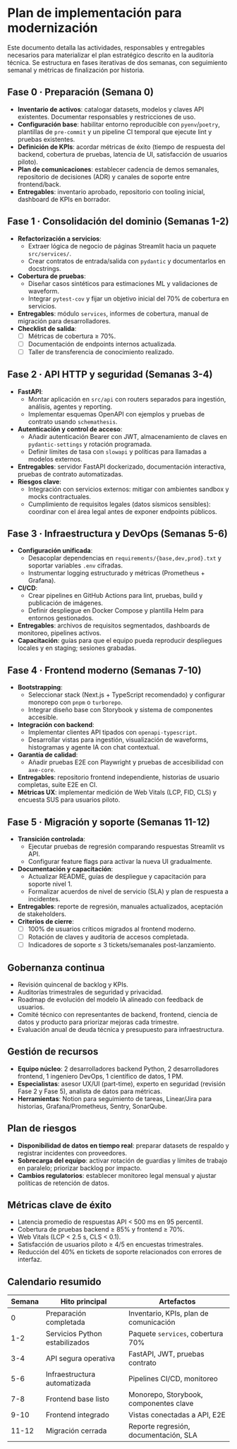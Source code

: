 # Plan de implementación para modernización

Este documento detalla las actividades, responsables y entregables necesarios para materializar el plan estratégico descrito en la auditoría técnica. Se estructura en fases iterativas de dos semanas, con seguimiento semanal y métricas de finalización por historia.

## Fase 0 · Preparación (Semana 0)
- **Inventario de activos**: catalogar datasets, modelos y claves API existentes. Documentar responsables y restricciones de uso.
- **Configuración base**: habilitar entorno reproducible con `pyenv`/`poetry`, plantillas de `pre-commit` y un pipeline CI temporal que ejecute lint y pruebas existentes.
- **Definición de KPIs**: acordar métricas de éxito (tiempo de respuesta del backend, cobertura de pruebas, latencia de UI, satisfacción de usuarios piloto).
- **Plan de comunicaciones**: establecer cadencia de demos semanales, repositorio de decisiones (ADR) y canales de soporte entre frontend/back.
- **Entregables**: inventario aprobado, repositorio con tooling inicial, dashboard de KPIs en borrador.

## Fase 1 · Consolidación del dominio (Semanas 1-2)
- **Refactorización a servicios**:
  - Extraer lógica de negocio de páginas Streamlit hacia un paquete `src/services/`.
  - Crear contratos de entrada/salida con `pydantic` y documentarlos en docstrings.
- **Cobertura de pruebas**:
  - Diseñar casos sintéticos para estimaciones ML y validaciones de waveform.
  - Integrar `pytest-cov` y fijar un objetivo inicial del 70% de cobertura en servicios.
- **Entregables**: módulo `services`, informes de cobertura, manual de migración para desarrolladores.
- **Checklist de salida**:
  - [ ] Métricas de cobertura ≥ 70%.
  - [ ] Documentación de endpoints internos actualizada.
  - [ ] Taller de transferencia de conocimiento realizado.

## Fase 2 · API HTTP y seguridad (Semanas 3-4)
- **FastAPI**:
  - Montar aplicación en `src/api` con routers separados para ingestión, análisis, agentes y reporting.
  - Implementar esquemas OpenAPI con ejemplos y pruebas de contrato usando `schemathesis`.
- **Autenticación y control de acceso**:
  - Añadir autenticación Bearer con JWT, almacenamiento de claves en `pydantic-settings` y rotación programada.
  - Definir límites de tasa con `slowapi` y políticas para llamadas a modelos externos.
- **Entregables**: servidor FastAPI dockerizado, documentación interactiva, pruebas de contrato automatizadas.
- **Riesgos clave**:
  - Integración con servicios externos: mitigar con ambientes sandbox y mocks contractuales.
  - Cumplimiento de requisitos legales (datos sísmicos sensibles): coordinar con el área legal antes de exponer endpoints públicos.

## Fase 3 · Infraestructura y DevOps (Semanas 5-6)
- **Configuración unificada**:
  - Desacoplar dependencias en `requirements/{base,dev,prod}.txt` y soportar variables `.env` cifradas.
  - Instrumentar logging estructurado y métricas (Prometheus + Grafana).
- **CI/CD**:
  - Crear pipelines en GitHub Actions para lint, pruebas, build y publicación de imágenes.
  - Definir despliegue en Docker Compose y plantilla Helm para entornos gestionados.
- **Entregables**: archivos de requisitos segmentados, dashboards de monitoreo, pipelines activos.
- **Capacitación**: guías para que el equipo pueda reproducir despliegues locales y en staging; sesiones grabadas.

## Fase 4 · Frontend moderno (Semanas 7-10)
- **Bootstrapping**:
  - Seleccionar stack (Next.js + TypeScript recomendado) y configurar monorepo con `pnpm` o `turborepo`.
  - Integrar diseño base con Storybook y sistema de componentes accesible.
- **Integración con backend**:
  - Implementar clientes API tipados con `openapi-typescript`.
  - Desarrollar vistas para ingestión, visualización de waveforms, histogramas y agente IA con chat contextual.
- **Garantía de calidad**:
  - Añadir pruebas E2E con Playwright y pruebas de accesibilidad con `axe-core`.
- **Entregables**: repositorio frontend independiente, historias de usuario completas, suite E2E en CI.
- **Métricas UX**: implementar medición de Web Vitals (LCP, FID, CLS) y encuesta SUS para usuarios piloto.

## Fase 5 · Migración y soporte (Semanas 11-12)
- **Transición controlada**:
  - Ejecutar pruebas de regresión comparando respuestas Streamlit vs API.
  - Configurar feature flags para activar la nueva UI gradualmente.
- **Documentación y capacitación**:
  - Actualizar README, guías de despliegue y capacitación para soporte nivel 1.
  - Formalizar acuerdos de nivel de servicio (SLA) y plan de respuesta a incidentes.
- **Entregables**: reporte de regresión, manuales actualizados, aceptación de stakeholders.
- **Criterios de cierre**:
  - [ ] 100% de usuarios críticos migrados al frontend moderno.
  - [ ] Rotación de claves y auditoría de accesos completada.
  - [ ] Indicadores de soporte ≤ 3 tickets/semanales post-lanzamiento.

## Gobernanza continua
- Revisión quincenal de backlog y KPIs.
- Auditorías trimestrales de seguridad y privacidad.
- Roadmap de evolución del modelo IA alineado con feedback de usuarios.
- Comité técnico con representantes de backend, frontend, ciencia de datos y producto para priorizar mejoras cada trimestre.
- Evaluación anual de deuda técnica y presupuesto para infraestructura.

## Gestión de recursos
- **Equipo núcleo**: 2 desarrolladores backend Python, 2 desarrolladores frontend, 1 ingeniero DevOps, 1 científico de datos, 1 PM.
- **Especialistas**: asesor UX/UI (part-time), experto en seguridad (revisión Fase 2 y Fase 5), analista de datos para métricas.
- **Herramientas**: Notion para seguimiento de tareas, Linear/Jira para historias, Grafana/Prometheus, Sentry, SonarQube.

## Plan de riesgos
- **Disponibilidad de datos en tiempo real**: preparar datasets de respaldo y registrar incidentes con proveedores.
- **Sobrecarga del equipo**: activar rotación de guardias y límites de trabajo en paralelo; priorizar backlog por impacto.
- **Cambios regulatorios**: establecer monitoreo legal mensual y ajustar políticas de retención de datos.

## Métricas clave de éxito
- Latencia promedio de respuestas API < 500 ms en 95 percentil.
- Cobertura de pruebas backend ≥ 85% y frontend ≥ 70%.
- Web Vitals (LCP < 2.5 s, CLS < 0.1).
- Satisfacción de usuarios piloto ≥ 4/5 en encuestas trimestrales.
- Reducción del 40% en tickets de soporte relacionados con errores de interfaz.

## Calendario resumido
| Semana | Hito principal | Artefactos |
| ------ | -------------- | ---------- |
| 0 | Preparación completada | Inventario, KPIs, plan de comunicación |
| 1-2 | Servicios Python estabilizados | Paquete `services`, cobertura 70% |
| 3-4 | API segura operativa | FastAPI, JWT, pruebas contrato |
| 5-6 | Infraestructura automatizada | Pipelines CI/CD, monitoreo |
| 7-8 | Frontend base listo | Monorepo, Storybook, componentes clave |
| 9-10 | Frontend integrado | Vistas conectadas a API, E2E |
| 11-12 | Migración cerrada | Reporte regresión, documentación, SLA |

